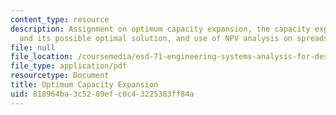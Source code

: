 ```yaml
---
content_type: resource
description: Assignment on optimum capacity expansion, the capacity expansion problem
  and its possible optimal solution, and use of NPV analysis on spreadsheets.
file: null
file_location: /coursemedia/esd-71-engineering-systems-analysis-for-design-fall-2008/818964ba3c5289efc0c43225383ff84a_opt_capacity.pdf
file_type: application/pdf
resourcetype: Document
title: Optimum Capacity Expansion
uid: 818964ba-3c52-89ef-c0c4-3225383ff84a
---
```

